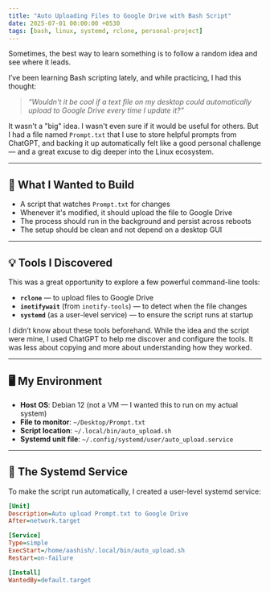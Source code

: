 ```yaml
---
title: "Auto Uploading Files to Google Drive with Bash Script"
date: 2025-07-01 00:00:00 +0530
tags: [bash, linux, systemd, rclone, personal-project]
---
```


Sometimes, the best way to learn something is to follow a random idea and see where it leads.

I’ve been learning Bash scripting lately, and while practicing, I had this thought:  
> *“Wouldn't it be cool if a text file on my desktop could automatically upload to Google Drive every time I update it?”*

It wasn't a "big" idea. I wasn't even sure if it would be useful for others. But I had a file named `Prompt.txt` that I use to store helpful prompts from ChatGPT, and backing it up automatically felt like a good personal challenge — and a great excuse to dig deeper into the Linux ecosystem.

---

## 🔧 What I Wanted to Build

- A script that watches `Prompt.txt` for changes  
- Whenever it's modified, it should upload the file to Google Drive  
- The process should run in the background and persist across reboots  
- The setup should be clean and not depend on a desktop GUI

---

## 💡 Tools I Discovered

This was a great opportunity to explore a few powerful command-line tools:

- **`rclone`** — to upload files to Google Drive  
- **`inotifywait`** (from `inotify-tools`) — to detect when the file changes  
- **`systemd`** (as a user-level service) — to ensure the script runs at startup  

I didn’t know about these tools beforehand. While the idea and the script were mine, I used ChatGPT to help me discover and configure the tools. It was less about copying and more about understanding how they worked.

---

## 🖥️ My Environment

- **Host OS**: Debian 12 (not a VM — I wanted this to run on my actual system)  
- **File to monitor**: `~/Desktop/Prompt.txt`  
- **Script location**: `~/.local/bin/auto_upload.sh`  
- **Systemd unit file**: `~/.config/systemd/user/auto_upload.service`  

---

## 📜 The Systemd Service

To make the script run automatically, I created a user-level systemd service:

```ini
[Unit]
Description=Auto upload Prompt.txt to Google Drive
After=network.target

[Service]
Type=simple
ExecStart=/home/aashish/.local/bin/auto_upload.sh
Restart=on-failure

[Install]
WantedBy=default.target

